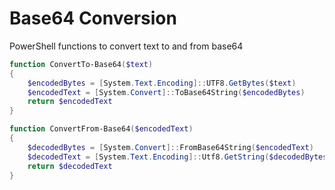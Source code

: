 # Base64 Conversion

PowerShell functions to convert text to and from base64

```PowerShell
function ConvertTo-Base64($text)
{
    $encodedBytes = [System.Text.Encoding]::UTF8.GetBytes($text)
    $encodedText = [System.Convert]::ToBase64String($encodedBytes)
    return $encodedText
}

function ConvertFrom-Base64($encodedText)
{
    $decodedBytes = [System.Convert]::FromBase64String($encodedText)
    $decodedText = [System.Text.Encoding]::Utf8.GetString($decodedBytes)
    return $decodedText
}
```